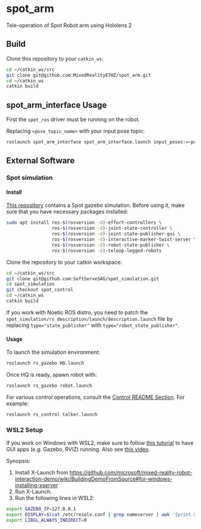 # spot_arm
Tele-operation of Spot Robot arm using Hololens 2

## Build

Clone this repository to your `catkin_ws`:
```bash
cd ~/catkin_ws/src
git clone git@github.com:MixedRealityETHZ/spot_arm.git
cd ~/catkin_ws
catkin build
```

## spot_arm_interface Usage

First the `spot_ros` driver must be running on the robot.

Replacing `<pose_topic_name>` with your input pose topic:
```bash
roslaunch spot_arm_interface spot_arm_interface.launch input_poses:=<pose_topic_name>
```

## External Software

### Spot simulation

#### Install

[This repository](https://github.com/SoftServeSAG/spot_simulation/tree/spot_control) contains a Spot gazebo simulation. Before using it, make sure that you have necessary packages installed:
```bash
sudo apt install ros-$(rosversion -d)-effort-controllers \
                 ros-$(rosversion -d)-joint-state-controller \
                 ros-$(rosversion -d)-joint-state-publisher-gui \
                 ros-$(rosversion -d)-interactive-marker-twist-server \
                 ros-$(rosversion -d)-robot-state-publisher \
                 ros-$(rosversion -d)-teleop-legged-robots
```

Clone the repository to your catkin workspace:
```bash
cd ~/catkin_ws/src
git clone git@github.com:SoftServeSAG/spot_simulation.git
cd spot_simulation
git checkout spot_control
cd ~/catkin_ws
catkin build
```

If you work with Noetic ROS distro, you need to patch the `spot_simulation/rs_description/launch/description.launch` file by replacing `type="state_publisher"` with `type="robot_state_publisher"`. 

#### Usage

To launch the simulation environment:
```bash
roslaunch rs_gazebo HQ.launch
```

Once HQ is ready, spawn robot with:
```bash
roslaunch rs_gazebo robot.launch
```

For various control operations, consult the [Control README Section](https://github.com/SoftServeSAG/spot_simulation/tree/spot_control#control). For example:
```bash
roslaunch rs_control talker.launch 
```

### WSL2 Setup

If you work on Windows with WSL2, make sure to follow [this tutorial](https://github.com/microsoft/mixed-reality-robot-interaction-demo/wiki/BuildingDemoFromSource#for-windows-installing-xserver) to have GUI apps (e.g. Gazebo, RVIZ) running. Also see [this video](https://youtu.be/DW7l9LHdK5c).

Synopsis:
1. Install X-Launch from https://github.com/microsoft/mixed-reality-robot-interaction-demo/wiki/BuildingDemoFromSource#for-windows-installing-xserver
2. Run X-Launch.
3. Run the following lines in WSL2:
```bash
export GAZEBO_IP=127.0.0.1
export DISPLAY=$(cat /etc/resolv.conf | grep nameserver | awk '{print $2}'):0 
export LIBGL_ALWAYS_INDIRECT=0
```
